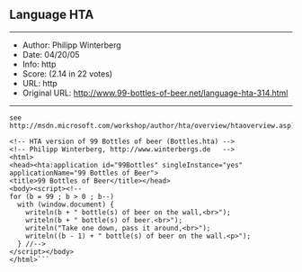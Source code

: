 
## Language HTA ##
---
- Author: Philipp Winterberg
- Date: 04/20/05
- Info: http
- Score:  (2.14 in 22 votes)
- URL: http
- Original URL: http://www.99-bottles-of-beer.net/language-hta-314.html
---

```HTA = HTML Application
see http://msdn.microsoft.com/workshop/author/hta/overview/htaoverview.asp)

<!-- HTA version of 99 Bottles of beer (Bottles.hta) -->
<!-- Philipp Winterberg, http://www.winterbergs.de   -->
<html>
<head><hta:application id="99Bottles" singleInstance="yes"
applicationName="99 Bottles of Beer">
<title>99 Bottles of Beer</title></head>
<body><script><!--
for (b = 99 ; b > 0 ; b--) 
  with (window.document) {
    writeln(b + " bottle(s) of beer on the wall,<br>");
    writeln(b + " bottle(s) of beer.<br>");
    writeln("Take one down, pass it around,<br>");
    writeln((b - 1) + " bottle(s) of beer on the wall.<p>");
  } //-->
</script></body>
</html>```